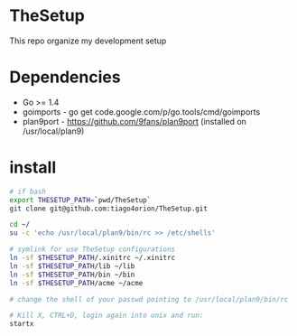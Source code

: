 # TheSetup
This repo organize my development setup

# Dependencies

- Go >= 1.4
- goimports - go get code.google.com/p/go.tools/cmd/goimports
- plan9port - https://github.com/9fans/plan9port (installed on /usr/local/plan9)

# install

```bash
# if bash
export THESETUP_PATH=`pwd/TheSetup`
git clone git@github.com:tiago4orion/TheSetup.git

cd ~/
su -c 'echo /usr/local/plan9/bin/rc >> /etc/shells'

# symlink for use TheSetup configurations
ln -sf $THESETUP_PATH/.xinitrc ~/.xinitrc
ln -sf $THESETUP_PATH/lib ~/lib
ln -sf $THESETUP_PATH/bin ~/bin
ln -sf $THESETUP_PATH/acme ~/acme

# change the shell of your passwd pointing to /usr/local/plan9/bin/rc

# Kill X, CTRL+D, login again into unix and run:
startx


